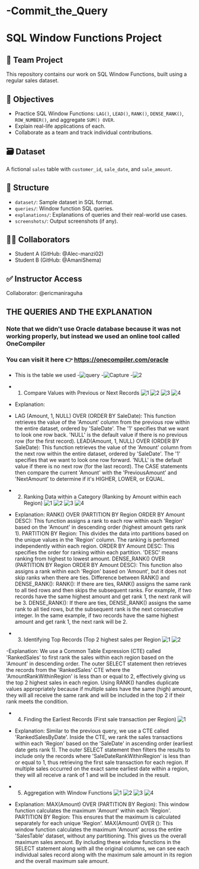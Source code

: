 # -Commit_the_Query
# SQL Window Functions Project

## 👥 Team Project
This repository contains our work on SQL Window Functions, built using a regular sales dataset.

## 📘 Objectives
- Practice SQL Window Functions: `LAG()`, `LEAD()`, `RANK()`, `DENSE_RANK()`, `ROW_NUMBER()`, and aggregate `SUM() OVER`.
- Explain real-life applications of each.
- Collaborate as a team and track individual contributions.

## 🗃️ Dataset
A fictional `sales` table with `customer_id`, `sale_date`, and `sale_amount`.

## 📂 Structure
- `dataset/`: Sample dataset in SQL format.
- `queries/`: Window function SQL queries.
- `explanations/`: Explanations of queries and their real-world use cases.
- `screenshots/`: Output screenshots (if any).

## 🧑‍💻 Collaborators
- Student A (GitHub: @Alec-manzi02)
- Student B (GitHub: @AmaniShema)

## ✅ Instructor Access
Collaborator: @ericmaniraguha

##  THE QUERIES AND THE EXPLANATION
### Note that we didn't use Oracle database because it was not working properly, but instead we used an online tool called OneCompiler
### You can visit it here 👉 https://onecompiler.com/oracle

-   This is the table we used
-![query](https://github.com/user-attachments/assets/34f54bd7-c41e-49ca-b96e-5a71960cc558)
-![Capture](https://github.com/user-attachments/assets/58c43d35-6328-4cda-9306-3b35832fc359)
-![2](https://github.com/user-attachments/assets/492601d1-8fdc-46c1-a485-d629c1e90de6)
- 1. Compare Values with Previous or Next Records
     ![1](https://github.com/user-attachments/assets/65f846f1-8ae0-4ca1-9513-c400cada5c35)
     ![2](https://github.com/user-attachments/assets/c959af74-486c-462d-90ce-7e5acd3b2b44)
     ![3](https://github.com/user-attachments/assets/7f0c9651-6bcd-474c-a967-5bc1efd18495)
     ![4](https://github.com/user-attachments/assets/a26a5939-e13a-4a16-89be-7346b0795b2f)

- Explanation:
- LAG (Amount, 1, NULL) OVER (ORDER BY SaleDate): This function retrieves the value of the 'Amount' column from the previous row within the entire dataset, ordered by 'SaleDate'.
The '1' specifies that we want to look one row back.
'NULL' is the default value if there is no previous row (for the first record).
LEAD(Amount, 1, NULL) OVER (ORDER BY SaleDate): This function retrieves the value of the 'Amount' column from the next row within the entire dataset, ordered by 'SaleDate'.
The '1' specifies that we want to look one row forward.
'NULL' is the default value if there is no next row (for the last record).
The CASE statements then compare the current 'Amount' with the 'PreviousAmount' and 'NextAmount' to determine if it's HIGHER, LOWER, or EQUAL.

- 2. Ranking Data within a Category (Ranking by Amount within each Region)
     ![1](https://github.com/user-attachments/assets/fc268ece-8846-4cca-9b77-69cf273747d1)
     ![2](https://github.com/user-attachments/assets/52b28d4b-6dcb-4136-ad27-0a159359b1a8)
     ![3](https://github.com/user-attachments/assets/5d7f12eb-a6ca-43b1-b966-1a1005ea2345)
    ![4](https://github.com/user-attachments/assets/b307fe29-d86c-4372-abfe-4a2778838ab6)

- Explanation:
RANK() OVER (PARTITION BY Region ORDER BY Amount DESC): This function assigns a rank to each row within each 'Region' based on the 'Amount' in descending order (highest amount gets rank 1).
PARTITION BY Region: This divides the data into partitions based on the unique values in the 'Region' column. The ranking is performed independently within each region.
ORDER BY Amount DESC: This specifies the order for ranking within each partition. 'DESC' means ranking from highest to lowest amount.
DENSE_RANK() OVER (PARTITION BY Region ORDER BY Amount DESC): This function also assigns a rank within each 'Region' based on 'Amount', but it does not skip ranks when there are ties.
Difference between RANK() and DENSE_RANK():
RANK(): If there are ties, RANK() assigns the same rank to all tied rows and then skips the subsequent ranks. For example, if two records have the same highest amount and get rank 1, the next rank will be 3.
DENSE_RANK(): If there are ties, DENSE_RANK() assigns the same rank to all tied rows, but the subsequent rank is the next consecutive integer. In the same example, if two records have the same highest amount and get rank 1, the next rank will be 2.

- 3. Identifying Top Records (Top 2 highest sales per Region
![1](https://github.com/user-attachments/assets/06ecc96f-1f8d-45a9-80c0-460021fbc7ed)
![2](https://github.com/user-attachments/assets/76ddc736-d874-46fd-8c08-02885e99ef2d)

-Explanation:
We use a Common Table Expression (CTE) called 'RankedSales' to first rank the sales within each region based on the 'Amount' in descending order.
The outer SELECT statement then retrieves the records from the 'RankedSales' CTE where the 'AmountRankWithinRegion' is less than or equal to 2, effectively giving us the top 2 highest sales in each region.
Using RANK() handles duplicate values appropriately because if multiple sales have the same (high) amount, they will all receive the same rank and will be included in the top 2 if their rank meets the condition.
- 4. Finding the Earliest Records (First sale transaction per Region)
  ![1](https://github.com/user-attachments/assets/7d2487d5-c969-40af-ae06-8e5824191ba1)

- Explanation:
Similar to the previous query, we use a CTE called 'RankedSalesByDate'.
Inside the CTE, we rank the sales transactions within each 'Region' based on the 'SaleDate' in ascending order (earliest date gets rank 1).
The outer SELECT statement then filters the results to include only the records where 'SaleDateRankWithinRegion' is less than or equal to 1, thus retrieving the first sale transaction for each region.
If multiple sales occurred on the exact same earliest date within a region, they will all receive a rank of 1 and will be included in the result.

- 5. Aggregation with Window Functions
    ![1](https://github.com/user-attachments/assets/eb2c8b13-04dd-49a2-a2f6-e81ec51567c0)
    ![2](https://github.com/user-attachments/assets/585b5727-cc64-4c42-afcb-9c84d83f7e08)
    ![3](https://github.com/user-attachments/assets/1c40db28-dac3-4b96-8277-5b34005e054f)
    ![4](https://github.com/user-attachments/assets/168ff692-5863-4d5c-adfe-e7ef843b404c)

- Explanation:
MAX(Amount) OVER (PARTITION BY Region): This window function calculates the maximum 'Amount' within each 'Region'.
PARTITION BY Region: This ensures that the maximum is calculated separately for each unique 'Region'.
MAX(Amount) OVER (): This window function calculates the maximum 'Amount' across the entire 'SalesTable' dataset, without any partitioning. This gives us the overall maximum sales amount.
By including these window functions in the SELECT statement along with all the original columns, we can see each individual sales record along with the maximum sale amount in its region and the overall maximum sale amount.
